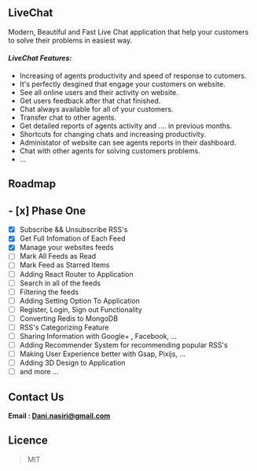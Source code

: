 ## LiveChat

Modern, Beautiful and Fast Live Chat application that help your customers to solve their problems in easiest way.

#### ***LiveChat Features:***
  * Increasing of agents productivity and speed of response to cutomers.
  * It's perfectly desgined that engage your customers on website.
  * See all online users and their activity on website.
  * Get users feedback after that chat finished.
  * Chat always available for all of your customers.
  * Transfer chat to other agents.
  * Get detailed reports of agents activity and .... in previous months.
  * Shortcuts for changing chats and increasing productivity.
  * Administator of website can see agents reports in their dashboard.
  * Chat with other agents for solving customers problems.
  * ...
  
## Roadmap
 ## - [x] Phase One
  - [x] Subscribe && Unsubscribe RSS's
  - [x] Get Full Infomation of Each Feed
  - [x] Manage your websites feeds
  - [ ] Mark All Feeds as Read
  - [ ] Mark Feed as Starred Items
  - [ ] Adding React Router to Application
  - [ ] Search in all of the feeds
  - [ ] Filtering the feeds
  - [ ] Adding Setting Option To Application
  - [ ] Register, Login, Sign out Functionality
  - [ ] Converting Redis to MongoDB
  - [ ] RSS's Categorizing Feature
  - [ ] Sharing Information with Google+ , Facebook, ...
  - [ ] Adding Recommender System for recommending popular RSS's
  - [ ] Making User Experience better with Gsap, Pixijs, ...
  - [ ] Adding 3D Design to Application
  - [ ] and more ...
  
## Contact Us
  **Email : Dani.nasiri@gmail.com** 

## Licence 
  > MIT
 


